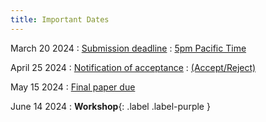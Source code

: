 ```yaml
---
title: Important Dates
---
```


March 20 2024
: [Submission deadline](#)
  : [5pm Pacific Time](#)

April 25 2024
: [Notification of acceptance](#)
  : [(Accept/Reject)](#)

May 15 2024
: [Final paper due](#)

June 14 2024
: **Workshop**{: .label .label-purple }
